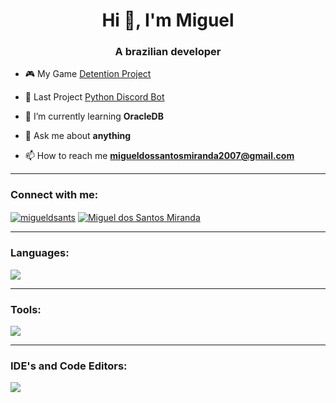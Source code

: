<h1 align="center">Hi 👋, I'm Miguel</h1>
<h3 align="center">A brazilian developer</h3>

- 🎮 My Game [Detention Project](https://github.com/Miguelkkkk/DetentionProject)

- 🔄 Last Project [Python Discord Bot](https://github.com/Miguelkkkk/PythonDiscordBot)
  
- 🌱 I’m currently learning **OracleDB**

- 💬 Ask me about **anything**

- 📫 How to reach me **migueldossantosmiranda2007@gmail.com** 

---

<h3 align="left">Connect with me:</h3>
<a href="https://instagram.com/migueldsants" target="blank"><img align="center" img src="https://skillicons.dev/icons?i=instagram" alt="migueldsants"/></a> 
<a href="https://www.linkedin.com/in/miguel-dos-santos-miranda-969274326/" target="blank"><img align="center" img src="https://skillicons.dev/icons?i=linkedin" alt="Miguel dos Santos Miranda"/></a>
</p>

---

<h3 align="left">Languages:</h3>
  <a href="https://skillicons.dev">
    <img src="https://skillicons.dev/icons?i=c,cpp,cs,java,python" />
  </a>

---
  
<h3 align="left">Tools:</h3>
  <a href="https://skillicons.dev">
    <img src="https://skillicons.dev/icons?i=ps,ae,unity" />
  </a>

---

  <h3 align="left">IDE's and Code Editors:</h3>
  <a href="https://skillicons.dev">
    <img src="https://skillicons.dev/icons?i=visualstudio,vscode,idea,pycharm" />
  </a>
<!--
<a>
  <img align="center" src="https://github-readme-stats.vercel.app/api?username=miguelkkkk&show_icons=true&locale=en&theme=transparent&hide_border=true" alt="miguelkkkk"/>
</a>
-->
<!--
<a href="https://git.io/streak-stats">
  <img src="https://github-readme-streak-stats.herokuapp.com?user=Miguelkkkk&theme=transparent&mode=weekly&hide_border=true" alt="GitHub Streak"/>
</a>
-->

